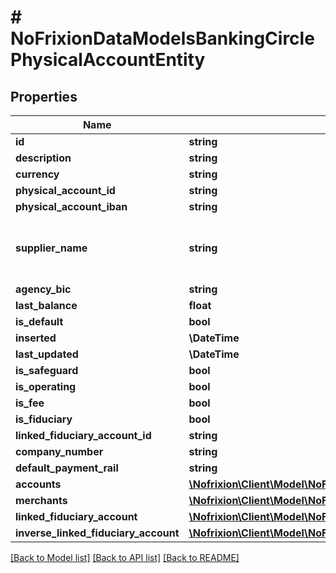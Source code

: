 # # NoFrixionDataModelsBankingCirclePhysicalAccountEntity

## Properties

Name | Type | Description | Notes
------------ | ------------- | ------------- | -------------
**id** | **string** |  | [optional]
**description** | **string** |  | [optional]
**currency** | **string** |  | [optional]
**physical_account_id** | **string** |  | [optional]
**physical_account_iban** | **string** |  | [optional]
**supplier_name** | **string** | Lists the supported card and PIS processors. | [optional]
**agency_bic** | **string** |  | [optional]
**last_balance** | **float** |  | [optional]
**is_default** | **bool** |  | [optional]
**inserted** | **\DateTime** |  | [optional]
**last_updated** | **\DateTime** |  | [optional]
**is_safeguard** | **bool** |  | [optional]
**is_operating** | **bool** |  | [optional]
**is_fee** | **bool** |  | [optional]
**is_fiduciary** | **bool** |  | [optional]
**linked_fiduciary_account_id** | **string** |  | [optional]
**company_number** | **string** |  | [optional]
**default_payment_rail** | **string** |  | [optional]
**accounts** | [**\Nofrixion\Client\Model\NoFrixionDataModelsAccountEntity[]**](NoFrixionDataModelsAccountEntity.md) |  | [optional]
**merchants** | [**\Nofrixion\Client\Model\NoFrixionDataModelsMerchantEntity[]**](NoFrixionDataModelsMerchantEntity.md) |  | [optional]
**linked_fiduciary_account** | [**\Nofrixion\Client\Model\NoFrixionDataModelsBankingCirclePhysicalAccountEntity**](NoFrixionDataModelsBankingCirclePhysicalAccountEntity.md) |  | [optional]
**inverse_linked_fiduciary_account** | [**\Nofrixion\Client\Model\NoFrixionDataModelsBankingCirclePhysicalAccountEntity[]**](NoFrixionDataModelsBankingCirclePhysicalAccountEntity.md) |  | [optional]

[[Back to Model list]](../../README.md#models) [[Back to API list]](../../README.md#endpoints) [[Back to README]](../../README.md)
